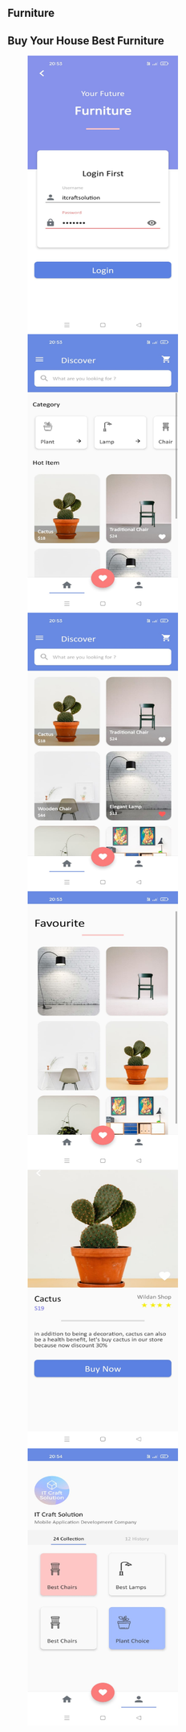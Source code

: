 ## Furniture

## Buy Your House Best Furniture

<img src="https://github.com/IT-Craft-Solution/Furniture/blob/master/Screenshots/image-1.jpeg" height="550" width="300" hspace="40">
<br/>
<img src="https://github.com/IT-Craft-Solution/Furniture/blob/master/Screenshots/image-2.jpeg" height="550" width="300" hspace="40">
<br/>
<img src="https://github.com/IT-Craft-Solution/Furniture/blob/master/Screenshots/image-3.jpeg" height="550" width="300" hspace="40">
<br/>
<img src="https://github.com/IT-Craft-Solution/Furniture/blob/master/Screenshots/image-4.jpeg" height="550" width="300" hspace="40">
<br/>
<img src="https://github.com/IT-Craft-Solution/Furniture/blob/master/Screenshots/image-5.jpeg" height="550" width="300" hspace="40">
<br/>
<img src="https://github.com/IT-Craft-Solution/Furniture/blob/master/Screenshots/image-6.jpeg" height="550" width="300" hspace="40">
<br/>
